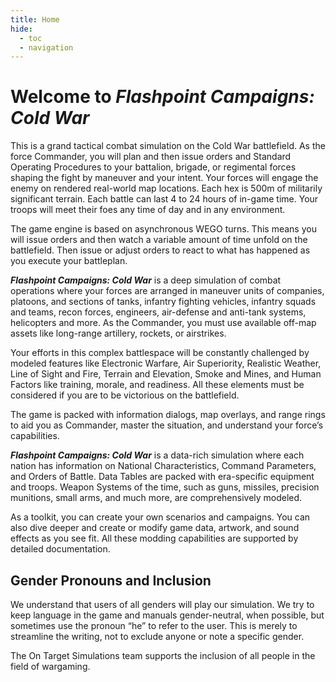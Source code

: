 ```yaml
---
title: Home
hide:
  - toc
  - navigation
---
```

# Welcome to _Flashpoint Campaigns: Cold War_

This is a grand tactical combat simulation on the Cold War battlefield\. As the force Commander, you will plan and then issue orders and Standard Operating Procedures to your battalion, brigade, or regimental forces shaping the fight by maneuver and your intent\. Your forces will engage the enemy on rendered real\-world map locations\. Each hex is 500m of militarily significant terrain\. Each battle can last 4 to 24 hours of in\-game time\. Your troops will meet their foes any time of day and in any environment\. 

The game engine is based on asynchronous WEGO turns\. This means you will issue orders and then watch a variable amount of time unfold on the battlefield\. Then issue or adjust orders to react to what has happened as you execute your battleplan\. 

__*Flashpoint Campaigns: Cold War*__ is a deep simulation of combat operations where your forces are arranged in maneuver units of companies, platoons, and sections of tanks, infantry fighting vehicles, infantry squads and teams, recon forces, engineers, air\-defense and anti\-tank systems, helicopters and more\. As the Commander, you must use available off\-map assets like long\-range artillery, rockets, or airstrikes\. 

Your efforts in this complex battlespace will be constantly challenged by modeled features like Electronic Warfare, Air Superiority, Realistic Weather, Line of Sight and Fire, Terrain and Elevation, Smoke and Mines, and Human Factors like training, morale, and readiness\. All these elements must be considered if you are to be victorious on the battlefield\. 

The game is packed with information dialogs, map overlays, and range rings to aid you as Commander, master the situation, and understand your force’s capabilities\.

__*Flashpoint Campaigns: Cold War*__ is a data\-rich simulation where each nation has information on National Characteristics, Command Parameters, and Orders of Battle\. Data Tables are packed with era\-specific equipment and troops\. Weapon Systems of the time, such as guns, missiles, precision munitions, small arms, and much more, are comprehensively modeled\. 

As a toolkit, you can create your own scenarios and campaigns\. You can also dive deeper and create or modify game data, artwork, and sound effects as you see fit\. All these modding capabilities are supported by detailed documentation\.

## Gender Pronouns and Inclusion

We understand that users of all genders will play our simulation\. We try to keep language in the game and manuals gender\-neutral, when possible, but sometimes use the pronoun “he” to refer to the user\. This is merely to streamline the writing, not to exclude anyone or note a specific gender\. 

The On Target Simulations team supports the inclusion of all people in the field of wargaming\.